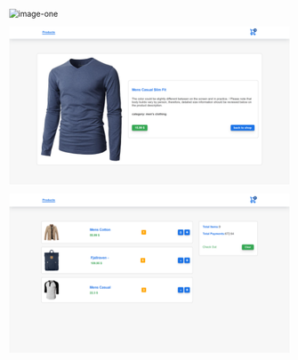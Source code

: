 ![image-one](./ScreenShot/image-one.png)

![image-one](./ScreenShot/image-two.png)

![image-one](./ScreenShot/image-three.png)
